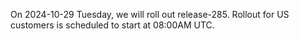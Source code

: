 On 2024-10-29 Tuesday, we will roll out release-285. Rollout for US customers is scheduled to start at 08:00AM UTC.
